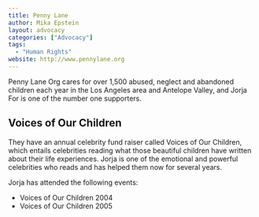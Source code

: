 ```yaml
---
title: Penny Lane
author: Mika Epstein
layout: advocacy
categories: ["Advocacy"]
tags:
  - "Human Rights"
website: http://www.pennylane.org
---
```


Penny Lane Org cares for over 1,500 abused, neglect and abandoned children each year in the Los Angeles area and Antelope Valley, and Jorja For is one of the number one supporters. 

## Voices of Our Children
They have an annual celebrity fund raiser called Voices of Our Children, which entails celebrities reading what those beautiful children have written about their life experiences. Jorja is one of the emotional and powerful celebrities who reads and has helped them now for several years.

Jorja has attended the following events:  
* Voices of Our Children 2004  
* Voices of Our Children 2005